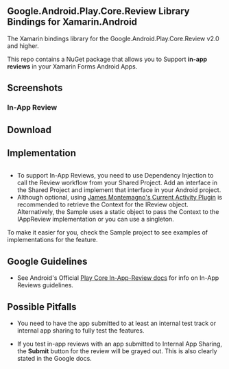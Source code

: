 ## Google.Android.Play.Core.Review Library Bindings for Xamarin.Android

The Xamarin bindings library for the Google.Android.Play.Core.Review v2.0 and higher.

This repo contains a NuGet package that allows you to Support **in-app reviews** in your Xamarin Forms Android Apps.

## Screenshots

### In-App Review

## Download
 
## Implementation

```
```
- To support In-App Reviews, you need to use Dependency Injection to call the Review workflow from your Shared Project. Add an interface in the Shared Project and implement that interface in your Android project.
- Although optional, using [James Montemagno's Current Activity Plugin](https://github.com/jamesmontemagno/CurrentActivityPlugin) is recommended to retrieve the Context for the IReview object. Alternatively, the Sample uses a static object to pass the Context to the IAppReview implementation or you can use a singleton.

To make it easier for you, check the Sample project to see examples of implementations for the feature.

## Google Guidelines
- See Android's Official [Play Core In-App-Review docs](https://developer.android.com/guide/playcore/in-app-review) for info on In-App Reviews guidelines. 

## Possible Pitfalls
- You need to have the app submitted to at least an internal test track or internal app sharing to fully test the features. 

- If you test in-app reviews with an app submitted to Internal App Sharing, the **Submit** button for the review will be grayed out. This is also clearly stated in the Google docs. 


